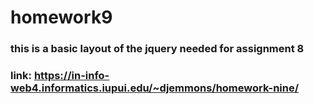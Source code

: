 # homework9
### this is a basic layout of the jquery needed for assignment 8 
### link: https://in-info-web4.informatics.iupui.edu/~djemmons/homework-nine/
 

